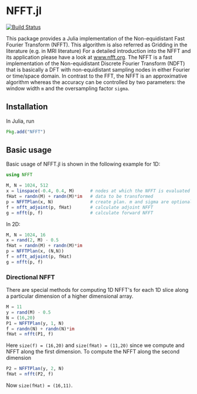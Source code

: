 NFFT.jl
=======

[![Build Status](https://travis-ci.org/tknopp/NFFT.jl.svg?branch=master)](https://travis-ci.org/tknopp/NFFT.jl)

This package provides a Julia implementation of the Non-equidistant Fast Fourier Transform (NFFT).
This algorithm is also referred as Gridding in the literature (e.g. in MRI literature) 
For a detailed introduction into the NFFT and its application please have a look at www.nfft.org.
The NFFT is a fast implementation of the Non-equidistant Discrete Fourier Transform (NDFT) that is
basically a DFT with non-equidistant sampling nodes in either Fourier or time/space domain. In contrast
to the FFT, the NFFT is an approximative algorithm whereas the accuracy can be controlled by two parameters:
the window width `m` and the oversampling factor `sigma`.

## Installation

In Julia, run


```julia
Pkg.add("NFFT")
```


## Basic usage

Basic usage of NFFT.jl is shown in the following example for 1D:

```julia
using NFFT 

M, N = 1024, 512
x = linspace(-0.4, 0.4, M)      # nodes at which the NFFT is evaluated
fHat = randn(M) + randn(M)*im   # data to be transformed
p = NFFTPlan(x, N)              # create plan. m and sigma are optional parameters
f = nfft_adjoint(p, fHat)       # calculate adjoint NFFT
g = nfft(p, f)                  # calculate forward NFFT
```

In 2D:

```julia
M, N = 1024, 16
x = rand(2, M) - 0.5
fHat = randn(M) + randn(M)*im
p = NFFTPlan(x, (N,N))
f = nfft_adjoint(p, fHat)
g = nfft(p, f)
```


### Directional NFFT

There are special methods for computing 1D NFFT's for each 1D slice along a particular dimension of a higher dimensional array.

```julia
M = 11
y = rand(M) - 0.5
N = (16,20)
P1 = NFFTPlan(y, 1, N)
f = randn(N) + randn(N)*im
fHat = nfft(P1, f)
```

Here `size(f) = (16,20)` and `size(fHat) = (11,20)` since we compute and NFFT along the first dimension.
To compute the NFFT along the second dimension 

```julia
P2 = NFFTPlan(y, 2, N)
fHat = nfft(P2, f)
```

Now `size(fHat) = (16,11)`.

